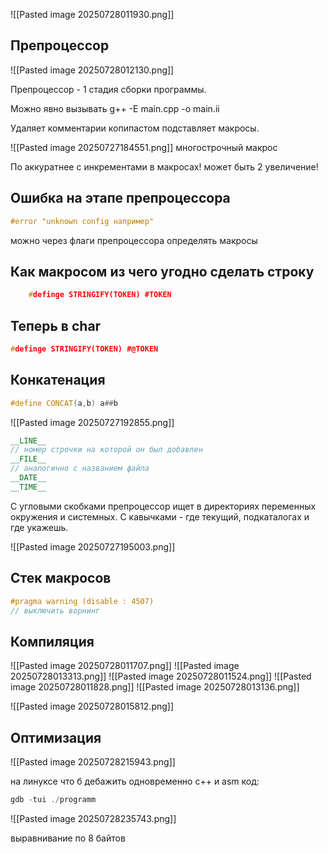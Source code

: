 ![[Pasted image 20250728011930.png]]

## Препроцессор

![[Pasted image 20250728012130.png]]

Препроцессор - 1 стадия сборки программы.

Можно явно вызывать g++ -E main.cpp -o main.ii

Удаляет комментарии копипастом подставляет макросы.

![[Pasted image 20250727184551.png]]
многострочный макрос

По аккуратнее с инкрементами в макросах! может быть 2 увеличение!

## Ошибка на этапе препроцессора

```cpp
#error "unknown config например"
```

можно через флаги препроцессора определять макросы

## Как макросом из чего угодно сделать строку


```cpp
	#definge STRINGIFY(TOKEN) #TOKEN
```

## Теперь в char

```cpp
#definge STRINGIFY(TOKEN) #@TOKEN
```

## Конкатенация

```cpp
#define CONCAT(a,b) a##b
```

![[Pasted image 20250727192855.png]]


```cpp
__LINE__
// номер строчки на которой он был добавлен
__FILE__ 
// аналогично с названием файла
__DATE__
__TIME__
```


С угловыми скобками препроцессор ищет в директориях переменных окружения и системных.
С кавычками - где текущий, подкаталогах и где укажешь.

![[Pasted image 20250727195003.png]]

## Стек макросов

```cpp
#pragma warning (disable : 4507)
// выключить ворнинг
```



## Компиляция

![[Pasted image 20250728011707.png]]
![[Pasted image 20250728013313.png]]
![[Pasted image 20250728011524.png]]
![[Pasted image 20250728011828.png]]
![[Pasted image 20250728013136.png]]



![[Pasted image 20250728015812.png]]




## Оптимизация

![[Pasted image 20250728215943.png]]


на линуксе что б дебажить одновременно с++ и asm код:

```cpp
gdb -tui ./programm
```

![[Pasted image 20250728235743.png]]

выравнивание по 8 байтов